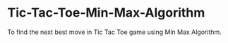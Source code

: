 # Tic-Tac-Toe-Min-Max-Algorithm
To find the next best move in Tic Tac Toe game using Min Max Algorithm.
